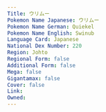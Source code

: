 ```yaml
---
﻿Title: ウリムー
Pokemon Name Japanese: ウリムー
Pokemon Name German: Quiekel
Pokemon Name English: Swinub
Language Card: Japanese
National Dex Number: 220
Region: Johto
Regional Form: false
Additional Form: false
Mega: false
Gigantamax: false
Cover: false
Link: 
Owned: 
---
```

